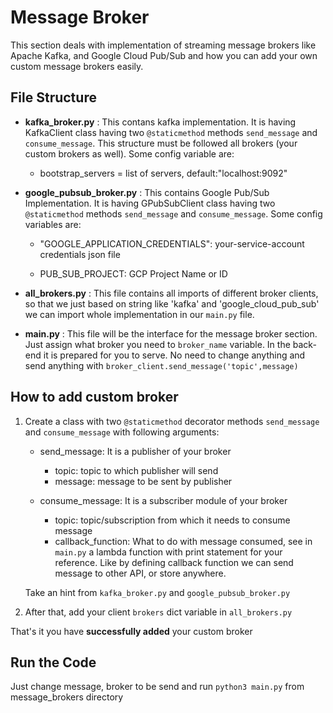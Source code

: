 # Message Broker

This section deals with implementation of streaming message brokers like Apache Kafka, and Google Cloud Pub/Sub and how you can add your own custom message brokers easily.

## File Structure

- **kafka_broker.py** : This contans kafka implementation. It is having KafkaClient class having two `@staticmethod` methods `send_message` and `consume_message`. This structure must be followed all brokers (your custom brokers as well). Some config variable are:

  - bootstrap_servers = list of servers, default:"localhost:9092"

- **google_pubsub_broker.py** : This contains Google Pub/Sub Implementation. It is having GPubSubClient class having two `@staticmethod` methods `send_message` and `consume_message`. Some config variables are:

  - "GOOGLE_APPLICATION_CREDENTIALS": your-service-account credentials json file

  - PUB_SUB_PROJECT: GCP Project Name or ID

- **all_brokers.py** : This file contains all imports of different broker clients, so that we just based on string like 'kafka' and 'google_cloud_pub_sub' we can import whole implementation in our `main.py` file.

- **main.py** : This file will be the interface for the message broker section. Just assign what broker you need to `broker_name` variable. In the back-end it is prepared for you to serve. No need to change anything and send anything with `broker_client.send_message('topic',message)`

## How to add custom broker

1. Create a class with two `@staticmethod` decorator methods `send_message` and `consume_message` with following arguments:

   - send_message: It is a publisher of your broker

     - topic: topic to which publisher will send
     - message: message to be sent by publisher

   - consume_message: It is a subscriber module of your broker
     - topic: topic/subscription from which it needs to consume message
     - callback_function: What to do with message consumed, see in `main.py` a lambda function with print statement for your reference. Like by defining callback function we can send message to other API, or store anywhere.

   Take an hint from `kafka_broker.py` and `google_pubsub_broker.py`

2. After that, add your client `brokers` dict variable in `all_brokers.py`

That's it you have **successfully added** your custom broker

## Run the Code

Just change message, broker to be send and run `python3 main.py` from message_brokers directory
